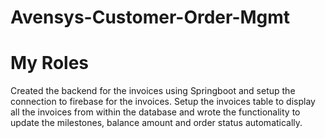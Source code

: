 # Avensys-Customer-Order-Mgmt

# My Roles

Created the backend for the invoices using Springboot and setup the connection to firebase for the invoices. Setup the invoices table to display all the invoices from within the database and wrote the functionality to update the milestones, balance amount and order status automatically. 
